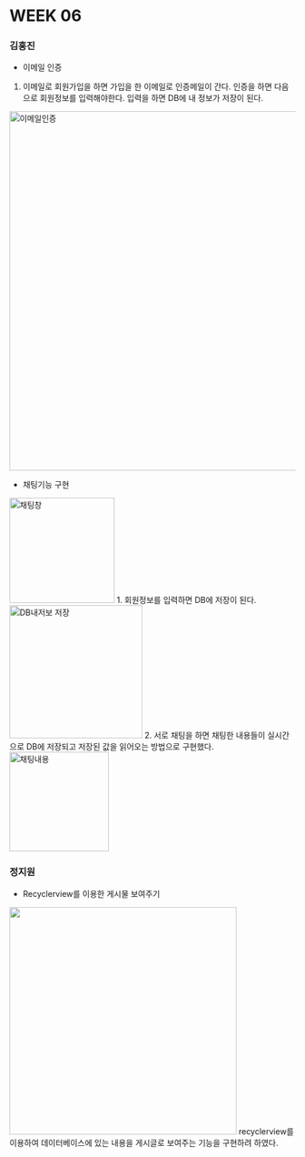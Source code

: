 
# WEEK 06

### 김홍진
- 이메일 인증
1. 이메일로 회원가입을 하면 가입을 한 이메일로 인증메일이 간다. 인증을 하면 다음으로 회원정보를 입력해야한다. 입력을 하면 DB에 내 정보가 저장이 된다.
<img width="632" alt="이메일인증" src="https://user-images.githubusercontent.com/29851704/114301396-9b6ecd00-9aff-11eb-8daa-c33e7cb04a67.PNG">

- 채팅기능 구현
<img width="185" alt="채팅창" src="https://user-images.githubusercontent.com/29851704/114301487-1df78c80-9b00-11eb-8ab8-f96211175cc6.PNG">
1. 회원정보를 입력하면 DB에 저장이 된다.
<img width="234" alt="DB내저보 저장" src="https://user-images.githubusercontent.com/29851704/114301549-4da69480-9b00-11eb-8f53-e592aec8de22.PNG">
2. 서로 채팅을 하면 채팅한 내용들이 실시간으로 DB에 저장되고 저장된 값을 읽어오는 방법으로 구현했다.
<img width="175" alt="채팅내용" src="https://user-images.githubusercontent.com/29851704/114301590-762e8e80-9b00-11eb-85a2-283b0de2e8f2.PNG">

### 정지원
- Recyclerview를 이용한 게시물 보여주기
<img src="https://user-images.githubusercontent.com/29966841/114386356-14d3f180-9bcc-11eb-8730-0098ee8653c2.png" width="400">
recyclerview를 이용하여 데이터베이스에 있는 내용을 게시글로 보여주는 기능을 구현하려 하였다.

